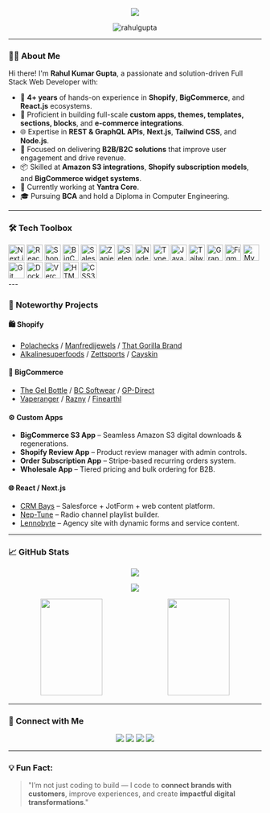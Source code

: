 <p align="center">
  <a href="https://github.com/DevRahulKumarGupta">
    <img src="https://readme-typing-svg.herokuapp.com?font=Fira+Code&duration=3000&pause=1000&color=24F7C7&center=true&vCenter=true&width=500&lines=🚀+Senior+Web+Developer+%7C+E-commerce+Specialist;Expert+in+Shopify+%7C+BigCommerce+%7C+Next.js;Welcome+to+Rahul's+GitHub+Universe!">
  </a>
</p>

<p align="center">
  <img src="https://komarev.com/ghpvc/?username=DevRahulKumarGupta&label=Profile+views&color=0e75b6&style=flat" alt="rahulgupta" />
</p>

---

### 👨‍💻 About Me

Hi there! I'm **Rahul Kumar Gupta**, a passionate and solution-driven Full Stack Web Developer with:

- 🎯 **4+ years** of hands-on experience in **Shopify**, **BigCommerce**, and **React.js** ecosystems.
- 🔧 Proficient in building full-scale **custom apps, themes, templates, sections, blocks**, and **e-commerce integrations**.
- 🌐 Expertise in **REST & GraphQL APIs**, **Next.js**, **Tailwind CSS**, and **Node.js**.
- 🚀 Focused on delivering **B2B/B2C solutions** that improve user engagement and drive revenue.
- 📦 Skilled at **Amazon S3 integrations**, **Shopify subscription models**, and **BigCommerce widget systems**.
- 💼 Currently working at **Yantra Core**.
- 🎓 Pursuing **BCA** and hold a Diploma in Computer Engineering.

---

### 🛠️ Tech Toolbox

 <div class="flex flex-wrap gap-2">
  <!-- Original List with Simple Icons -->
  <img src="https://cdn.simpleicons.org/nextdotjs/000000" alt="Next.js" title="Next.js" width="32">
  <img src="https://cdn.simpleicons.org/react/61DAFB" alt="React" title="React" width="32">
  <img src="https://cdn.simpleicons.org/shopify/7AB55C" alt="Shopify" title="Shopify" width="32">
  <img src="https://cdn.simpleicons.org/bigcommerce/CF0C2E" alt="BigCommerce" title="BigCommerce" width="32">
  <img src="https://cdn.simpleicons.org/salesforce/00A1E0" alt="Salesforce" title="Salesforce" width="32">
  <img src="https://cdn.simpleicons.org/zapier/FF4A00" alt="Zapier" title="Zapier" width="32">
  <img src="https://cdn.simpleicons.org/selenium/43B02A" alt="Selenium" title="Selenium" width="32">
  <img src="https://cdn.simpleicons.org/nodedotjs/339933" alt="Node.js" title="Node.js" width="32">
  <img src="https://cdn.simpleicons.org/typescript/3178C6" alt="TypeScript" title="TypeScript" width="32">
  <img src="https://cdn.simpleicons.org/javascript/F7DF1E" alt="JavaScript" title="JavaScript" width="32">
  <img src="https://cdn.simpleicons.org/tailwindcss/06B6D4" alt="Tailwind CSS" title="Tailwind CSS" width="32">
  <img src="https://cdn.simpleicons.org/graphql/E10098" alt="GraphQL" title="GraphQL" width="32">
  <img src="https://cdn.simpleicons.org/figma/F24E1E" alt="Figma" title="Figma" width="32">
  <img src="https://cdn.simpleicons.org/mysql/4479A1" alt="MySQL" title="MySQL" width="32">
  <img src="https://cdn.simpleicons.org/git/F05032" alt="Git" title="Git" width="32">
  <img src="https://cdn.simpleicons.org/docker/2496ED" alt="Docker" title="Docker" width="32">
  <img src="https://cdn.simpleicons.org/vercel/000000" alt="Vercel" title="Vercel" width="32">
  <img src="https://cdn.simpleicons.org/html5/E34F26" alt="HTML5" title="HTML5" width="32">
  <img src="https://cdn.simpleicons.org/css3/1572B6" alt="CSS3" title="CSS3" width="32">
</div>
---

### 🚀 Noteworthy Projects

#### 🛍️ **Shopify**
- [Polachecks](https://polachecks.com) / [Manfredijewels](https://www.manfredijewels.com) / [That Gorilla Brand](https://thatgorillabrand.com)
- [Alkalinesuperfoods](https://alkalinesuperfoods.com.au) / [Zettsports](https://zettsports.com.au) / [Cayskin](https://cayskin.com)

#### 🛒 **BigCommerce**
- [The Gel Bottle](https://thegelbottle.com) / [BC Softwear](https://bcsoftwear.com) / [GP-Direct](https://gp-direct.com)
- [Vaperanger](https://vaperanger.com) / [Razny](https://razny.com) / [Finearthl](https://finearthl.com)

#### ⚙️ **Custom Apps**
- **BigCommerce S3 App** – Seamless Amazon S3 digital downloads & regenerations.
- **Shopify Review App** – Product review manager with admin controls.
- **Order Subscription App** – Stripe-based recurring orders system.
- **Wholesale App** – Tiered pricing and bulk ordering for B2B.

#### 🌐 **React / Next.js**
- [CRM Bays](https://crmbays.com) – Salesforce + JotForm + web content platform.
- [Nep-Tune](https://nep-tune.web.app) – Radio channel playlist builder.
- [Lennobyte](https://lennobyte.com) – Agency site with dynamic forms and service content.

---

### 📈 GitHub Stats

<p align="center">
  <img src="https://github-readme-streak-stats.herokuapp.com/?user=DevRahulKumarGupta&theme=radical&border=7F3FBF&background=0D1117" />
</p>

<p align="center">
  <img src="https://github-profile-summary-cards.vercel.app/api/cards/profile-details?username=DevRahulKumarGupta&theme=radical" />
</p>

<p align="center">
  <img src="https://denvercoder1-github-readme-stats.vercel.app/api?username=DevRahulKumarGupta&show_icons=true&count_private=true&theme=react&border_color=7F3FBF&bg_color=0D1117&title_color=F85D7F&icon_color=F8D866" height="192px" width="49.5%" />
  <img src="https://denvercoder1-github-readme-stats.vercel.app/api/top-langs/?username=DevRahulKumarGupta&langs_count=8&layout=compact&theme=react&border_color=7F3FBF&bg_color=0D1117&title_color=F85D7F&icon_color=F8D866" height="192px" width="49.5%" />
</p>

---

### 🔗 Connect with Me

<p align="center">
  <a href="mailto:rahulkumar.588111@gmail.com"><img src="https://img.shields.io/badge/email-EA4335?style=for-the-badge&logo=gmail&logoColor=white" /></a>
  <a href="https://linkedin.com/in/rahulkumargupta96"><img src="https://img.shields.io/badge/linkedin-0A66C2?style=for-the-badge&logo=linkedin&logoColor=white" /></a>
  <a href="https://www.facebook.com/profile.php?id=100022593519399"><img src="https://img.shields.io/badge/facebook-1877F2?style=for-the-badge&logo=facebook&logoColor=white" /></a>
  <a href="https://github.com/DevRahulKumarGupta"><img src="https://img.shields.io/badge/github-100000?style=for-the-badge&logo=github&logoColor=white" /></a>
</p>

---

### 💡 Fun Fact:
> "I’m not just coding to build — I code to **connect brands with customers**, improve experiences, and create **impactful digital transformations**."


